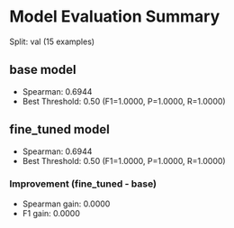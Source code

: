 # Model Evaluation Summary
Split: val (15 examples)

## base model
- Spearman: 0.6944
- Best Threshold: 0.50 (F1=1.0000, P=1.0000, R=1.0000)

## fine_tuned model
- Spearman: 0.6944
- Best Threshold: 0.50 (F1=1.0000, P=1.0000, R=1.0000)

### Improvement (fine_tuned - base)
- Spearman gain: 0.0000
- F1 gain: 0.0000